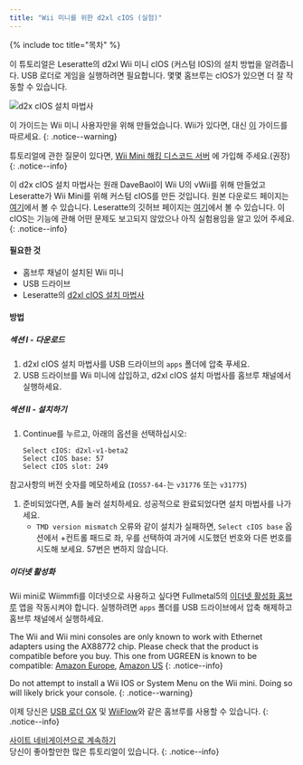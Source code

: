 ```yaml
---
title: "Wii 미니를 위한 d2xl cIOS (실험)"
---
```


{% include toc title="목차" %}

이 튜토리얼은 Leseratte의 d2xl Wii 미니 cIOS (커스텀 IOS)의 설치 방법을 알려줍니다. USB 로더로 게임을 실행하려면 필요합니다. 몇몇 홈브루는 cIOS가 있으면 더 잘 작동할 수 있습니다.

![d2x cIOS 설치 마법사](/images/cIOS.png)

이 가이드는 Wii 미니 사용자만을 위해 만들었습니다. Wii가 있다면, 대신 [이](cios) 가이드를 따르세요.
{: .notice--warning}

튜토리얼에 관한 질문이 있다면, [Wii Mini 해킹 디스코드 서버](https://discord.gg/6ryxnkS) 에 가입해 주세요.(권장)
{: .notice--info}

이 d2x cIOS 설치 마법사는 원래 DaveBaol이 Wii U의 vWii를 위해 만들었고 Leseratte가 Wii Mini를 위해 커스텀 cIOS를 만든 것입니다. 원본 다운로드 페이지는 [여기](https://wii.leseratte10.de/d2xl-cIOS/)에서 볼 수 있습니다. Leseratte의 깃허브 페이지는 [여기](https://github.com/Leseratte10/d2xl-cios)에서 볼 수 있습니다. 이 cIOS는 기능에 관해 어떤 문제도 보고되지 않았으나 아직 실험용임을 알고 있어 주세요.
{: .notice--info}

#### 필요한 것

* 홈브루 채널이 설치된 Wii 미니
* USB 드라이브
* Leseratte의 [d2xl cIOS 설치 마법사](/assets/files/d2xl_wii_mini_cIOS_installer_v1_beta2.zip)

#### 방법

##### 섹션 I - 다운로드

1. d2xl cIOS 설치 마법사를 USB 드라이브의 `apps` 폴더에 압축 푸세요.
1. USB 드라이브를 Wii 미니에 삽입하고, d2xl cIOS 설치 마법사를 홈브루 채널에서 실행하세요.

##### 섹션 II - 설치하기

1. Continue를 누르고, 아래의 옵션을 선택하십시오:
    ```
    Select cIOS: d2xl-v1-beta2
    Select cIOS base: 57
    Select cIOS slot: 249
    ```
참고사항의 버전 숫자를 메모하세요 (`IOS57-64-`는 `v31776` 또는 `v31775`)
1. 준비되었다면, A를 눌러 설치하세요. 성공적으로 완료되었다면 설치 마법사를 나가세요.
   - `TMD version mismatch` 오류와 같이 설치가 실패하면, `Select cIOS base` 옵션에서 +컨트롤 패드로 좌, 우를 선택하여 과거에 시도했던 번호와 다른 번호를 시도해 보세요. 57번은 변하지 않습니다.


##### 이더넷 활성화
Wii mini로 Wiimmfi를 이더넷으로 사용하고 싶다면 Fullmetal5의 [이더넷 활성화 홈브루](/assets/files/Wii_Mini_Ethernet_Enable.zip) 앱을 작동시켜야 합니다. 실행하려면 `apps` 폴더를 USB 드라이브에서 압축 해제하고 홈브루 채널에서 실행하세요.

The Wii and Wii mini consoles are only known to work with Ethernet adapters using the AX88772 chip. Please check that the product is compatible before you buy. This one from UGREEN is known to be compatible: [Amazon Europe](https://www.amazon.de/dp/B00MYT481C), [Amazon US](https://www.amazon.com/dp/B08DRKYKMM/)
{: .notice--info}

Do not attempt to install a Wii IOS or System Menu on the Wii mini. Doing so will likely brick your console.
{: .notice--warning}

이제 당신은 [USB 로더 GX](usbloadergx) 및 [WiiFlow](wiiflow)와 같은 홈브루를 사용할 수 있습니다.
{: .notice--info}

[사이트 네비게이션으로 계속하기](site-navigation)<br>당신이 좋아할만한 많은 튜토리얼이 있습니다.
{: .notice--info}
